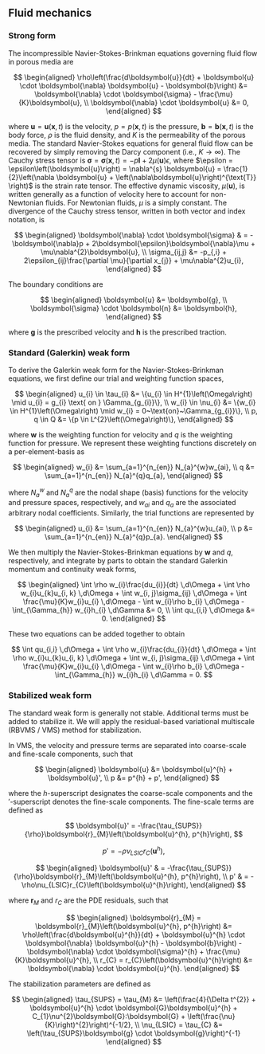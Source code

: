 
<h2> Fluid mechanics </h2>

### Strong form

The incompressible Navier-Stokes-Brinkman equations governing fluid flow in porous media are 

$$
\begin{aligned}
    \rho\left(\frac{d\boldsymbol{u}}{dt} + \boldsymbol{u} \cdot \boldsymbol{\nabla} \boldsymbol{u} - \boldsymbol{b}\right) &= \boldsymbol{\nabla} \cdot \boldsymbol{\sigma} - \frac{\mu}{K}\boldsymbol{u}, \\
    \boldsymbol{\nabla} \cdot \boldsymbol{u} &= 0,
\end{aligned}
$$

where $\boldsymbol{u} = \boldsymbol{u}\left(\boldsymbol{x}, t\right)$ is the velocity, $p = p\left(\boldsymbol{x}, t\right)$ is the pressure, $\boldsymbol{b} = \boldsymbol{b}\left(\boldsymbol{x}, t\right)$ is the body force, $\rho$ is the fluid density, and $K$ is the permeability of the porous media. The standard Navier-Stokes equations for general fluid flow can be recovered by simply removing the Darcy component (i.e., $K \rightarrow \infty$). The Cauchy stress tensor is $\boldsymbol{\sigma} = \boldsymbol{\sigma}\left(\boldsymbol{x}, t\right) = -p\boldsymbol{I} + 2\mu\left(\boldsymbol{u}\right)\epsilon$, where  $\epsilon = \epsilon\left(\boldsymbol{u}\right) = \nabla^{s} \boldsymbol{u} = \frac{1}{2}\left(\nabla \boldsymbol{u} + \left(\nabla\boldsymbol{u}\right)^{\text{T}} \right)$ is the strain rate tensor. The effective dynamic viscosity, $\mu\left(\boldsymbol{u}\right)$, is written generally as a function of velocity here to account for non-Newtonian fluids. For Newtonian fluids, $\mu$ is a simply constant. The divergence of the Cauchy stress tensor, written in both vector and index notation, is

$$
\begin{aligned}
    \boldsymbol{\nabla} \cdot \boldsymbol{\sigma} & = -\boldsymbol{\nabla}p + 2\boldsymbol{\epsilon}\boldsymbol{\nabla}\mu + \mu\nabla^{2}\boldsymbol{u}, \\
    \sigma_{ij,j} &= -p_{,i} + 2\epsilon_{ij}\frac{\partial \mu}{\partial x_{j}} + \mu\nabla^{2}u_{i},
\end{aligned}
$$

The boundary conditions are 

$$
\begin{aligned}
    \boldsymbol{u} &= \boldsymbol{g}, \\
    \boldsymbol{\sigma} \cdot \boldsymbol{n} &= \boldsymbol{h},
\end{aligned}
$$

where $\boldsymbol{g}$ is the prescribed velocity and $\boldsymbol{h}$ is the prescribed traction.

### Standard (Galerkin) weak form
    
To derive the Galerkin weak form for the Navier-Stokes-Brinkman equations, we first define our trial and weighting function spaces,

$$
\begin{aligned}
    u_{i} \in \tau_{i} &= \{u_{i} \in H^{1}\left(\Omega\right) \mid u_{i} = g_{i} \text{ on } \Gamma_{g_{i}}\}, \\
    w_{i} \in \nu_{i} &= \{w_{i} \in H^{1}\left(\Omega\right) \mid w_{i} = 0~\text{on}~\Gamma_{g_{i}}\}, \\
    p, q \in Q &= \{p \in L^{2}\left(\Omega\right)\},
\end{aligned}
$$

where $\boldsymbol{w}$ is the weighting function for velocity and $q$ is the weighting function for pressure. We represent these weighting functions discretely on a per-element-basis as

$$
\begin{aligned}
    w_{i} &= \sum_{a=1}^{n_{en}} N_{a}^{w}w_{ai}, \\
    q &= \sum_{a=1}^{n_{en}} N_{a}^{q}q_{a},
\end{aligned}
$$

where $N_{a}^{w}$ and $N_{a}^{q}$ are the nodal shape (basis) functions for the velocity and pressure spaces, respectively, and $w_{ai}$ and $q_{a}$ are the associated arbitrary nodal coefficients. Similarly, the trial functions are represented by

$$
\begin{aligned}
    u_{i} &= \sum_{a=1}^{n_{en}} N_{a}^{w}u_{ai}, \\
    p &= \sum_{a=1}^{n_{en}} N_{a}^{q}p_{a}.
\end{aligned}
$$

We then multiply the Navier-Stokes-Brinkman equations by $\boldsymbol{w}$ and $q$, respectively, and integrate by parts to obtain the standard Galerkin momentum and continuity weak forms,

$$
\begin{aligned}
    \int \rho w_{i}\frac{du_{i}}{dt} \,d\Omega + \int \rho w_{i}u_{k}u_{i, k} \,d\Omega + \int w_{i, j}\sigma_{ij} \,d\Omega + \int \frac{\mu}{K}w_{i}u_{i} \,d\Omega - \int w_{i}\rho b_{i} \,d\Omega - \int_{\Gamma_{h}} w_{i}h_{i} \,d\Gamma &= 0, \\
    \int qu_{i,i} \,d\Omega &= 0.
\end{aligned}
$$

These two equations can be added together to obtain

$$
\int qu_{i,i} \,d\Omega + \int \rho w_{i}\frac{du_{i}}{dt} \,d\Omega + \int \rho w_{i}u_{k}u_{i, k} \,d\Omega + \int w_{i, j}\sigma_{ij} \,d\Omega + \int \frac{\mu}{K}w_{i}u_{i} \,d\Omega - \int w_{i}\rho b_{i} \,d\Omega - \int_{\Gamma_{h}} w_{i}h_{i} \,d\Gamma = 0.
$$

### Stabilized weak form

The standard weak form is generally not stable. Additional terms must be added to stabilize it. We will apply the residual-based variational multiscale (RBVMS / VMS) method for stabilization. 

In VMS, the velocity and pressure terms are separated into coarse-scale and fine-scale components, such that

$$
\begin{aligned}
    \boldsymbol{u} &= \boldsymbol{u}^{h} + \boldsymbol{u}', \\
    p &= p^{h} + p',
\end{aligned}
$$

where the $h$-superscript designates the coarse-scale components and the $'$-superscript denotes the fine-scale components. The fine-scale terms are defined as

$$
\boldsymbol{u}' = -\frac{\tau_{SUPS}}{\rho}\boldsymbol{r}_{M}\left(\boldsymbol{u}^{h}, p^{h}\right),
$$

$$
p' = -\rho\nu_{LSIC}r_{C}\left(\boldsymbol{u}^{h}\right),
$$

$$
\begin{aligned}
\boldsymbol{u}' & = -\frac{\tau_{SUPS}}{\rho}\boldsymbol{r}_{M}\left(\boldsymbol{u}^{h}, p^{h}\right), \\
p' & = -\rho\nu_{LSIC}r_{C}\left(\boldsymbol{u}^{h}\right),
\end{aligned}
$$

where $\boldsymbol{r}_{M}$ and $r_{C}$ are the PDE residuals, such that

$$
\begin{aligned}
    \boldsymbol{r}_{M} = \boldsymbol{r}_{M}\left(\boldsymbol{u}^{h}, p^{h}\right) &= \rho\left(\frac{d\boldsymbol{u}^{h}}{dt} + \boldsymbol{u}^{h} \cdot \boldsymbol{\nabla} \boldsymbol{u}^{h} - \boldsymbol{b}\right) - \boldsymbol{\nabla} \cdot \boldsymbol{\sigma}^{h} + \frac{\mu}{K}\boldsymbol{u}^{h}, \\
    r_{C} = r_{C}\left(\boldsymbol{u}^{h}\right) &= \boldsymbol{\nabla} \cdot \boldsymbol{u}^{h}.
\end{aligned}
$$

The stabilization parameters are defined as

$$
\begin{aligned}
    \tau_{SUPS} = \tau_{M} &= \left(\frac{4}{\Delta t^{2}} + \boldsymbol{u}^{h} \cdot \boldsymbol{G}\boldsymbol{u}^{h} + C_{1}\nu^{2}\boldsymbol{G}:\boldsymbol{G} + \left(\frac{\nu}{K}\right)^{2}\right)^{-1/2}, \\
    \nu_{LSIC} = \tau_{C} &= \left(\tau_{SUPS}\boldsymbol{g} \cdot \boldsymbol{g}\right)^{-1}
\end{aligned}
$$

<!---
Strong form

The incompressible Navier-Stokes-Brinkman equations governing fluid flow in porous media are

$$
\begin{aligned}
    \rho\left(\frac{d\boldsymbol{u}}{dt} + \boldsymbol{u} \cdot \boldsymbol{\nabla} \boldsymbol{u} - \boldsymbol{b}\right) &= \boldsymbol{\nabla} \cdot \boldsymbol{\sigma} - \frac{\mu}{K}\boldsymbol{u}, \\
    \boldsymbol{\nabla} \cdot \boldsymbol{u} &= 0,
\end{aligned}
$$

where $K$ is the permeability of the porous media. The standard Navier-Stokes equations for general fluid flow can be recovered by simply removing the Darcy component (i.e., $K \rightarrow \infty$). 

The effective dynamic viscosity, $\mu\left(\boldsymbol{u}\right)$, is written generally as a function of velocity here to account for non-Newtonian fluids. For Newtonian fluids, $\mu$ is a simply constant. 

The boundary conditions are 

$$
\begin{aligned}
    \boldsymbol{u} &= \boldsymbol{g}, \\
    \boldsymbol{\sigma} \cdot \boldsymbol{n} &= \boldsymbol{h},
\end{aligned}
$$

where $\boldsymbol{g}$ is the prescribed velocity and $\boldsymbol{h}$ is the prescribed traction.

Residuals

The per-element momentum and continuity residuals are

$$
\begin{aligned}
  R_{ai}^{m} = & \int \rho N_{a}^{w}\frac{du_{i}}{dt} \,d\Omega + \int \rho N_{a}^{w}u_{k}u_{i, k} \,d\Omega - \int pN_{a, i}^{w} \,d\Omega + \int N_{a, j}^{w}2\mu\epsilon_{ij} \,d\Omega + \int \frac{\mu}{K}N_{a}^{w}u_{i} \,d\Omega - \int N_{a}^{w} \rho b_{i} \,d\Omega \\ 
        & + \int \tau_{SUPS}N_{a, k}^{w}u_{k}r_{Mi} \,d\Omega + \int \rho \nu_{LSIC}r_{C}N_{a, i}^{w} \,d\Omega - \int N_{a}^{w}\tau_{SUPS}r_{Mk}u_{i,k} \,d\Omega \\
        & - \int N_{a, k}^{w}\frac{\tau_{SUPS}^{2}}{\rho}r_{Mi}r_{Mk} \,d\Omega - \int \frac{\nu}{K}\tau_{SUPS}N_{a}^{w}r_{Mi} \,d\Omega + \int \frac{\bar{\tau}\tau_{SUPS}^{2}}{\rho} N_{a, k}^{w}r_{Mk}r_{Mj}u_{i,j} \,d\Omega, \\
  R_{a}^{c} = & \int N_{a}^{q}u_{i,i} \,d\Omega + \int \tau_{SUPS}\frac{N_{a, i}^{q}}{\rho}r_{Mi} \,d\Omega,
\end{aligned}
$$

where, for the $a^{\text{th}}$ node in a given element, $R_{ai}^{m}$ is the momentum residual in the $i^{\text{th}}$ direction and $R_{a}^{c}$ is continuity residual.

Tangent matrices
  
The following inconsistent tangent matrices are used,

$$
K_{ab}^{ij} = \alpha_{m}\left( \int \rho N_{a}^{w}N_{b}^{w} \delta_{ij} \,d\Omega + \int \tau_{SUPS} N_{a,g}^{w} u_{g} \rho N_{b}^{w} \delta_{ij} \,d\Omega - \int N_{a,k}^{w} \tau_{SUPS}^{2} N_{b}^{w} \delta_{ij} r_{Mk} \,d\Omega\right)  + \alpha_{f}\gamma\Delta t \left(\int \rho N_{a}^{w} u_{k} N_{b, k}^{w} \delta_{ij} \,d\Omega + \int N_{a, l}^{w} \mu N_{b, l}^{w} \delta_{ij} \,d\Omega + \int N_{a, j}^{w} \mu N_{b, i}^{w} \,d\Omega \right.  + \left. \int \frac{\mu}{K} N_{a}^{w} N_{b}^{w} \delta_{ij} \,d\Omega + \int \tau_{SUPS} N_{a,g}^{w} u_{g} \frac{\partial r_{Mi}}{\partial \left[u_{n+\alpha_f}\right]_{bj}} \,d\Omega + \int \rho \nu_{LSIC} N_{b,j}^{w} N_{a,i}^{w} \,d\Omega \right.  - \left. \int N_{a}^{w} \tau_{SUPS} N_{b,k}^{w} \delta_{ij} r_{Mk} \,d\Omega - \int N_{a,k}^{w} \frac{\tau_{SUPS}^{2}}{\rho} \frac{\partial r_{Mi}}{\partial \left[u_{n+\alpha_f}\right]_{bj}} r_{Mk} \,d\Omega \right.  + \left. \int \frac{4}{\gamma} \frac{\partial \mu}{\partial \gamma} \epsilon_{jk} N_{b,k}^{w} \epsilon_{il} N_{a,l}^{w} \,d\Omega + \int \frac{\bar{\tau}\tau_{SUPS}^{2}}{\rho} N_{a,k}^{w} N_{b,z}^{w} r_{Mk} r_{Mz} \delta_{ij} \,d\Omega\right),
$$

$$
G_{ac}^{i} = \alpha_{f}\gamma\Delta t \left(-\int N_{c}^{q}N_{a, i}^{w} \,d\Omega + \int \tau_{SUPS} N_{a, g}^{w} u_{g} N_{c, i}^{q} \,d\Omega - \int N_{a, k}^{w} \frac{\tau_{SUPS}^{2}}{\rho} N_{c, i}^{q} r_{Mk} \,d\Omega \right),
$$

$$
D_{ab}^{j} = \alpha_{f}\gamma\Delta t \left(\int N_{a}^{q}N_{b, j}^{w} \,d\Omega - \int \tau_{SUPS}\frac{N_{a, i}^{q}}{\rho}\left(-\frac{\alpha_{m}}{\alpha_{f}\gamma\Delta t}\rho N_{b}^{w}\delta_{ij} - \frac{\partial r_{Mi}}{\partial \left[u_{n+\alpha_f}\right]_{bj}}\right) \,d\Omega\right),
$$

$$
L_{ac} = \alpha_{f}\gamma\Delta t \int \tau_{SUPS}\frac{N_{a, i}^{q}}{\rho}N_{c, i}^{q} \,d\Omega,
$$

where 

$$
\frac{\partial r_{Mi}}{\partial \left[u_{n+\alpha_f}\right]_{bj}} = \left(\rho u_{k} N_{b,k}^{w} - \mu N_{b,kk}^{w} + \frac{\mu}{K} N_{b}^{w} - \frac{\partial \mu}{\partial x_{k}} N_{b,k}^{w} \right)\delta_{ij} - \frac{2}{\gamma} \frac{\partial \mu}{\partial \gamma} \epsilon_{il} N_{b,l}^{w} u_{j, kk} - \frac{\partial \mu}{\partial x_{j}} N_{b,i}^{w}.
$$
-->

